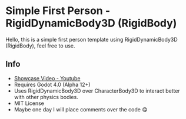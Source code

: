 # Simple First Person - RigidDynamicBody3D (RigidBody)
Hello, this is a simple first person template using RigidDynamicBody3D (RigidBody), feel free to use.

## Info
 - [Showcase Video - Youtube](https://www.youtube.com/watch?v=hHPdKHMBIc4)
 - Requires Godot 4.0 (Alpha 12+)
 - Uses RigidDynamicBody3D over CharacterBody3D to interact better with other physics bodies.
 - MIT License
 - Maybe one day I will place comments over the code 😋
